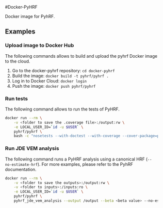 #Docker-PyHRF

Docker image for PyhRF.


## Examples

### Upload image to Docker Hub

The following commands allows to build and upload the pyhrf Docker image to the cloud.

1. Go to the docker-pyhrf repository: `cd docker-pyhrf`
2. Build the image: `docker build -t pyhrf/pyhrf .`
3. Log in to Docker Cloud: `docker login`
4. Push the image: `docker push pyhrf/pyhrf`

### Run tests
The following command allows to run the tests of PyHRF.

```bash
docker run --rm \
    -v <folder to save the .coverage file>:/output:rw \
    -e LOCAL_USER_ID=`id -u $USER` \
    pyhrf/pyhrf \
    bash -c "nosetests --with-doctest --with-coverage --cover-package=pyhrf -v -s pyhrf; cp .coverage /output"
```

### Run JDE VEM analysis

The following command runs a PyHRF analysis using a canonical HRF (`--no-estimate-hrf`). For more examples, please refer
to the PyhRF documentation.

```bash
docker run --rm \
    -v <folder to save the outputs>:/output:rw \
    -v <folder to inputs>:/inputs:ro \
    -e LOCAL_USER_ID=`id -u $USER` \
    pyhrf/pyhrf \
    pyhrf_jde_vem_analysis --output /output --beta <beta value> --no-estimate-hrf --zero-constraint --drifts-type cos --parallel --log-level WARNING <dt value> /inputs/<mask file> /inputs/<paradigm file> /inputs/<bold image>
```

 
